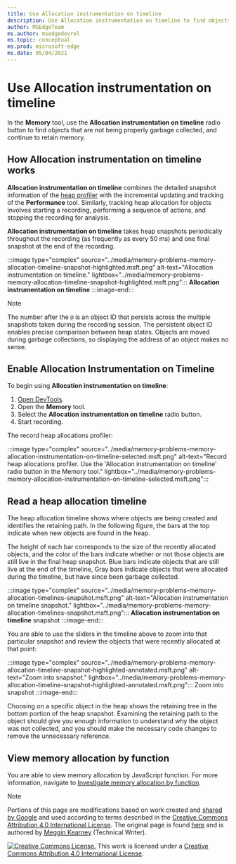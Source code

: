 ```yaml
---
title: Use Allocation instrumentation on timeline
description: Use Allocation instrumentation on timeline to find objects that are not being properly garbage collected, and continue to retain memory.
author: MSEdgeTeam
ms.author: msedgedevrel
ms.topic: conceptual
ms.prod: microsoft-edge
ms.date: 05/04/2021
---
```

<!-- Copyright Meggin Kearney

   Licensed under the Apache License, Version 2.0 (the "License");
   you may not use this file except in compliance with the License.
   You may obtain a copy of the License at

       https://www.apache.org/licenses/LICENSE-2.0

   Unless required by applicable law or agreed to in writing, software
   distributed under the License is distributed on an "AS IS" BASIS,
   WITHOUT WARRANTIES OR CONDITIONS OF ANY KIND, either express or implied.
   See the License for the specific language governing permissions and
   limitations under the License. -->
# Use Allocation instrumentation on timeline

<!-- title in other repo:
How to Use the Allocation Profiler Tool -->

In the **Memory** tool, use the **Allocation instrumentation on timeline** radio button to find objects that are not being properly garbage collected, and continue to retain memory.


<!-- ====================================================================== -->
## How Allocation instrumentation on timeline works

**Allocation instrumentation on timeline** combines the detailed snapshot information of the [heap profiler](heap-snapshots.md) with the incremental updating and tracking of the **Performance** tool.  Similarly, tracking heap allocation for objects involves starting a recording, performing a sequence of actions, and stopping the recording for analysis.

<!--todo: add profile memory problems (heap profiler) section when available  -->
<!--todo: add profile evaluate performance (Performance tool) section when available  -->

**Allocation instrumentation on timeline** takes heap snapshots periodically throughout the recording (as frequently as every 50 ms) and one final snapshot at the end of the recording.

:::image type="complex" source="../media/memory-problems-memory-allocation-timeline-snapshot-highlighted.msft.png" alt-text="Allocation instrumentation on timeline." lightbox="../media/memory-problems-memory-allocation-timeline-snapshot-highlighted.msft.png":::
   **Allocation instrumentation on timeline**
:::image-end:::

> [!NOTE]
> The number after the `@` is an object ID that persists across the multiple snapshots taken during the recording session.  The persistent object ID enables precise comparison between heap states.  Objects are moved during garbage collections, so displaying the address of an object makes no sense.


<!-- ====================================================================== -->
## Enable Allocation Instrumentation on Timeline

To begin using **Allocation instrumentation on timeline**:

1. [Open DevTools](../open/index.md).
1. Open the **Memory** tool.
1. Select the **Allocation instrumentation on timeline** radio button.
1. Start recording.

The record heap allocations profiler:

:::image type="complex" source="../media/memory-problems-memory-allocation-instrumentation-on-timeline-selected.msft.png" alt-text="Record heap allocations profiler.  Use the 'Allocation instrumentation on timeline' radio button in the Memory tool." lightbox="../media/memory-problems-memory-allocation-instrumentation-on-timeline-selected.msft.png":::


<!-- ====================================================================== -->
## Read a heap allocation timeline

The heap allocation timeline shows where objects are being created and identifies the retaining path.  In the following figure, the bars at the top indicate when new objects are found in the heap.

The height of each bar corresponds to the size of the recently allocated objects, and the color of the bars indicate whether or not those objects are still live in the final heap snapshot.  Blue bars indicate objects that are still live at the end of the timeline, Gray bars indicate objects that were allocated during the timeline, but have since been garbage collected.

:::image type="complex" source="../media/memory-problems-memory-allocation-timelines-snapshot.msft.png" alt-text="Allocation instrumentation on timeline snapshot." lightbox="../media/memory-problems-memory-allocation-timelines-snapshot.msft.png":::
   **Allocation instrumentation on timeline** snapshot
:::image-end:::

<!--In the following figure, an action was performed 3 times.  The sample program caches five objects, so the last five blue bars are expected.  But the left-most blue bar indicates a potential problem.  -->
<!--todo: redo figure 4 with multiple choose actions  -->

You are able to use the sliders in the timeline above to zoom into that particular snapshot and review the objects that were recently allocated at that point:

:::image type="complex" source="../media/memory-problems-memory-allocation-timeline-snapshot-highlighted-annotated.msft.png" alt-text="Zoom into snapshot." lightbox="../media/memory-problems-memory-allocation-timeline-snapshot-highlighted-annotated.msft.png":::
   Zoom into snapshot
:::image-end:::

Choosing on a specific object in the heap shows the retaining tree in the bottom portion of the heap snapshot.  Examining the retaining path to the object should give you enough information to understand why the object was not collected, and you should make the necessary code changes to remove the unnecessary reference.


<!-- ====================================================================== -->
## View memory allocation by function

You are able to view memory allocation by JavaScript function.  For more information, navigate to [Investigate memory allocation by function](./index.md#investigate-memory-allocation-by-function).


<!-- ====================================================================== -->
> [!NOTE]
> Portions of this page are modifications based on work created and [shared by Google](https://developers.google.com/terms/site-policies) and used according to terms described in the [Creative Commons Attribution 4.0 International License](https://creativecommons.org/licenses/by/4.0).
> The original page is found [here](https://developers.google.com/web/tools/chrome-devtools/memory-problems/allocation-profiler) and is authored by [Meggin Kearney](https://developers.google.com/web/resources/contributors#meggin-kearney) (Technical Writer).

[![Creative Commons License.](https://i.creativecommons.org/l/by/4.0/88x31.png)](https://creativecommons.org/licenses/by/4.0)
This work is licensed under a [Creative Commons Attribution 4.0 International License](https://creativecommons.org/licenses/by/4.0).
